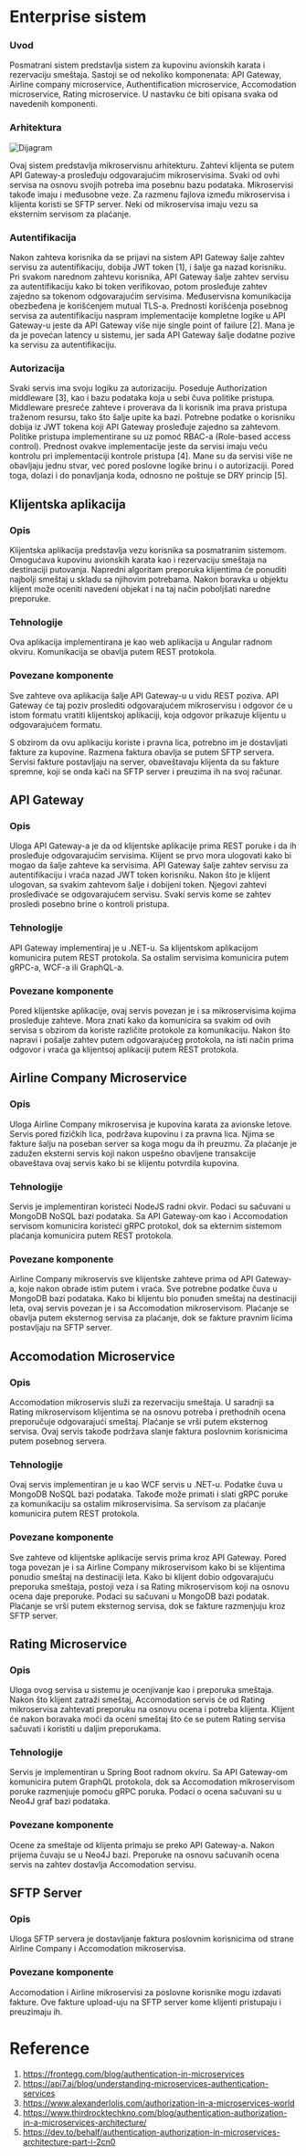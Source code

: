 # Enterprise sistem
### Uvod
Posmatrani sistem predstavlja sistem za kupovinu avionskih karata i rezervaciju smeštaja. Sastoji se od nekoliko komponenata: API Gateway, Airline company microservice, Authentification microservice, Accomodation microservice, Rating microservice. U nastavku će biti opisana svaka od navedenih komponenti.

### Arhitektura
![Dijagram](/Dijagrami/DijagramTokaPodataka.jpg)

Ovaj sistem predstavlja mikroservisnu arhitekturu. Zahtevi klijenta se putem API Gateway-a prosleđuju odgovarajućim mikroservisima. Svaki od ovhi servisa na osnovu svojih potreba ima posebnu bazu podataka. Mikroservisi takođe imaju i međusobne veze. Za razmenu fajlova između mikroservisa i klijenta koristi se SFTP server. Neki od mikroservisa imaju vezu sa eksternim servisom za plaćanje.

### Autentifikacija
Nakon zahteva korisnika da se prijavi na sistem API Gateway šalje zahtev servisu za autentifikaciju, dobija JWT token [1], i šalje ga nazad korisniku. Pri svakom narednom zahtevu korisnika, API Gateway šalje zahtev servisu za autentifikaciju kako bi token verifikovao, potom prosleđuje zahtev zajedno sa tokenom odgovarajućim servisima. Međuservisna komunikacija obezbeđena je korišćenjem mutual TLS-a. Prednosti korišćenja posebnog servisa za autentifikaciju naspram implementacije kompletne logike u API Gateway-u jeste da API Gateway više nije single point of failure [2]. Mana je da je povećan latency u sistemu, jer sada API Gateway šalje dodatne pozive ka servisu za autentifikaciju.

### Autorizacija
Svaki servis ima svoju logiku za autorizaciju. Poseduje Authorization middleware [3], kao i bazu podataka koja u sebi čuva politike pristupa. Middleware presreće zahteve i proverava da li korisnik ima prava pristupa traženom resursu, tako što šalje upite ka bazi. Potrebne podatke o korisniku dobija iz JWT tokena koji API Gateway prosleđuje zajedno sa zahtevom. Politike pristupa implementirane su uz pomoć RBAC-a (Role-based access control). Prednost ovakve implementacije jeste da servisi imaju veću kontrolu pri implementaciji kontrole pristupa [4]. Mane su da servisi više ne obavljaju jednu stvar, već pored poslovne logike brinu i o autorizaciji. Pored toga, dolazi i do ponavljanja koda, odnosno ne poštuje se DRY princip [5].

## Klijentska aplikacija

### Opis
Klijentska aplikacija predstavlja vezu korisnika sa posmatranim sistemom. Omogućava kupovinu avionskih karata kao i rezervaciju smeštaja na destinaciji putovanja. Napredni algoritam preporuka klijentima će ponuditi najbolji smeštaj u skladu sa njihovim potrebama. Nakon boravka u objektu klijent može oceniti navedeni objekat i na taj način poboljšati naredne preporuke.

### Tehnologije
Ova aplikacija implementirana je kao web aplikacija u Angular radnom okviru. Komunikacija se obavlja putem REST protokola.

### Povezane komponente
Sve zahteve ova aplikacija šalje API Gateway-u u vidu REST poziva. API Gateway će taj poziv proslediti odgovarajućem mikroservisu i odgovor će u istom formatu vratiti klijentskoj aplikaciji, koja odgovor prikazuje klijentu u odgovarajućem formatu. 

S obzirom da ovu aplikaciju koriste i pravna lica, potrebno im je dostavljati fakture za kupovine. Razmena faktura obavlja se putem SFTP servera. Servisi fakture postavljaju na server, obaveštavaju klijenta da su fakture spremne, koji se onda kači na SFTP server i preuzima ih na svoj računar.

## API Gateway

### Opis
Uloga API Gateway-a je da od klijentske aplikacije prima REST poruke i da ih prosleđuje odgovarajućim servisima. Klijent se prvo mora ulogovati kako bi mogao da šalje zahteve ka servisima. API Gateway šalje zahtev servisu za autentifikaciju i vraća nazad JWT token korisniku. Nakon što je klijent ulogovan, sa svakim zahtevom šalje i dobijeni token.  Njegovi zahtevi prosleđivaće se odgovarajućem servisu. Svaki servis kome se zahtev prosledi posebno brine o kontroli pristupa.

### Tehnologije
API Gateway implementiraj je u .NET-u. Sa klijentskom aplikacijom komunicira putem REST protokola. Sa ostalim servisima komunicira putem gRPC-a, WCF-a ili GraphQL-a.

### Povezane komponente
Pored klijentske aplikacije, ovaj servis povezan je i sa mikroservisima kojima prosleđuje zahteve. Mora znati kako da komunicira sa svakim od ovih servisa s obzirom da koriste različite protokole za komunikaciju. Nakon što napravi i pošalje zahtev putem odgovarajućeg protokola, na isti način prima odgovor i vraća ga klijentsoj aplikaciji putem REST protokola.

## Airline Company Microservice

### Opis
Uloga Airline Company mikroservisa je kupovina karata za avionske letove. Servis pored fizičkih lica, podržava kupovinu i za pravna lica. Njima se fakture šalju na poseban server sa koga mogu da ih preuzmu. Za plaćanje je zadužen eksterni servis koji nakon uspešno obavljene transakcije obaveštava ovaj servis kako bi se klijentu potvrdila kupovina.

### Tehnologije
Servis je implementiran koristeći NodeJS radni okvir. Podaci su sačuvani u MongoDB NoSQL bazi podataka. Sa API Gateway-om kao i Accomodation servisom komunicira koristeći gRPC protokol, dok sa ekternim sistemom plaćanja komunicira putem REST protokola.

### Povezane komponente
Airline Company mikroservis sve klijentske zahteve prima od API Gateway-a, koje nakon obrade istim putem i vraća. Sve potrebne podatke čuva u MongoDB bazi podataka. Kako bi klijentu bio ponuđen smeštaj na destinaciji leta, ovaj servis povezan je i sa Accomodation mikroservisom. Plaćanje se obavlja putem eksternog servisa za plaćanje, dok se fakture pravnim licima postavljaju na SFTP server. 

## Accomodation Microservice

### Opis
Accomodation mikroservis služi za rezervaciju smeštaja. U saradnji sa Rating mikroservisom klijentima se na osnovu potreba i prethodnih ocena preporučuje odgovarajući smeštaj. Plaćanje se vrši putem eksternog servisa. Ovaj servis takođe podržava slanje faktura poslovnim korisnicima putem posebnog servera.

### Tehnologije
Ovaj servis implementiran je u kao WCF servis u .NET-u. Podatke čuva u MongoDB NoSQL bazi podataka. Takođe može primati i slati gRPC poruke za komunikaciju sa ostalim mikroservisima. Sa servisom za plaćanje komunicira putem REST protokola.

### Povezane komponente
Sve zahteve od klijentske aplikacije servis prima kroz API Gateway. Pored toga povezan je i sa Airline Company mikroservisom kako bi se klijentima ponudio smeštaj na destinaciji leta. Kako bi klijent dobio odgovarajuću preporuka smeštaja, postoji veza i sa Rating mikroservisom koji na osnovu ocena daje preporuke. Podaci su sačuvani u MongoDB bazi podatak. Plaćanje se vrši putem eksternog servisa, dok se fakture razmenjuju kroz SFTP server.

## Rating Microservice

### Opis
Uloga ovog servisa u sistemu je ocenjivanje kao i preporuka smeštaja. Nakon što klijent zatraži smeštaj, Accomodation servis će od Rating mikroservisa zahtevati preporuku na osnovu ocena i potreba klijenta. Klijent će nakon boravaka moći da oceni smeštaj što će se putem Rating servisa sačuvati i koristiti u daljim preporukama. 

### Tehnologije
Servis je implementiran u Spring Boot radnom okviru. Sa API Gateway-om komunicira putem GraphQL protokola, dok sa Accomodation mikroservisom poruke razmenjuje pomoću gRPC poruka.
Podaci o ocena sačuvani su u Neo4J graf bazi podataka.

### Povezane komponente
Ocene za smeštaje od klijenta primaju se preko API Gateway-a. Nakon prijema čuvaju se u Neo4J bazi. Preporuke na osnovu sačuvanih ocena servis na zahtev dostavlja Accomodation servisu.

## SFTP Server

### Opis
Uloga SFTP servera je dostavljanje faktura poslovnim korisnicima od strane Airline Company i Accomodation mikroservisa.

### Povezane komponente
Accomodation i Airline mikroservisi za poslovne korisnike mogu izdavati fakture. Ove fakture upload-uju na SFTP server kome klijenti pristupaju i preuzimaju ih.

# Reference
1) https://frontegg.com/blog/authentication-in-microservices
2) https://api7.ai/blog/understanding-microservices-authentication-services
3) https://www.alexanderlolis.com/authorization-in-a-microservices-world
4) https://www.thirdrocktechkno.com/blog/authentication-authorization-in-a-microservices-architecture/
5) https://dev.to/behalf/authentication-authorization-in-microservices-architecture-part-i-2cn0